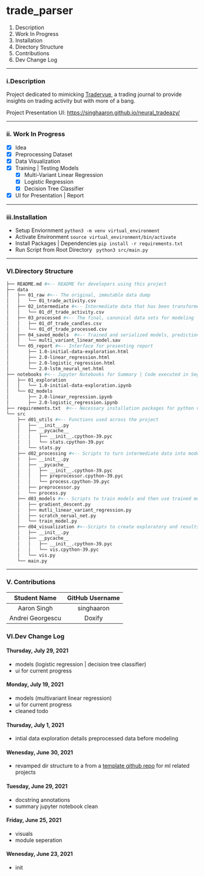 # trade_parser

1.  Description
2.  Work In Progress
3.  Installation
4.  Directory Structure
5.  Contributions
6.  Dev Change Log

---
### i.Description

Project dedicated to mimicking [Tradervue](https://www.tradervue.com/), a trading journal to provide insights on trading activity but with more of a bang.

Project Presentation UI: https://singhaaron.github.io/neural_tradeazy/

---
### ii. Work In Progress

- [x] Idea
- [x] Preprocessing Dataset
- [x] Data Visualization
- [x] Training | Testing Models
    - [x] Multi-Variant Linear Regression
    - [x] Logistic Regression
    - [x] Decision Tree Classifier
- [x] UI for Presentation | Report

---
### iii.Installation

- Setup Enviornment `python3 -m venv virtual_environment`
- Activate Environment `source virtual_environment/bin/activate `
- Install Packages | Dependencies `pip install -r requirements.txt `
- Run Script from Root Directory ` python3 src/main.py`

---

### VI.Directory Structure

```bash
├── README.md #<-- README for developers using this project
├── data 
│   ├── 01_raw #<-- The original, immutable data dump
│   │   └── 01_trade_activity.csv
│   ├── 02_intermediate #<-- Intermediate data that has been transformed
│   │   └── 01_df_trade_activity.csv
│   ├── 03_processed #<-- The final, canonical data sets for modeling
│   │   ├── 01_df_trade_candles.csv
│   │   └── 01_df_trade_processed.csv
│   ├── 04_saved_models  #<-- Trained and serialized models, predictions, or summaries
│   │   └── multi_variant_linear_model.sav
│   └── 05_report #<-- Interface for presenting report
│       ├── 1.0-initial-data-exploration.html
│       ├── 2.0-linear_regression.html
│       ├── 2.0-logistic_regression.html
│       └── 2.0-lstm_neural_net.html
├── notebooks #<-- Jupyter Notebooks for Summary | Code executed in Segments
│   ├── 01_exploration
│   │   └── 1.0-initial-data-exploration.ipynb
│   └── 02_models
│       ├── 2.0-linear_regression.ipynb
│       ├── 2.0-logistic_regression.ipynb
├── requirements.txt  #<-- Necessary installation packages for python virtual environment
└── src
    ├── d01_utils #<-- Functions used across the project
    │   ├── __init__.py
    │   ├── __pycache__
    │   │   ├── __init__.cpython-39.pyc
    │   │   └── stats.cpython-39.pyc
    │   └── stats.py
    ├── d02_processing #<-- Scripts to turn intermediate data into modelling input
    │   ├── __init__.py
    │   ├── __pycache__
    │   │   ├── __init__.cpython-39.pyc
    │   │   ├── preprocessor.cpython-39.pyc
    │   │   └── process.cpython-39.pyc
    │   ├── preprocessor.py
    │   └── process.py
    ├── d03_models #<-- Scripts to train models and then use trained models to make predictions
    │   ├── gradient_descent.py
    │   ├── mutli_linear_variant_regression.py
    │   ├── scratch_nerual_net.py
    │   └── train_model.py
    ├── d04_visualization #<--Scripts to create exploratory and results oriented visualizations
    │   ├── __init__.py
    │   ├── __pycache__
    │   │   ├── __init__.cpython-39.pyc
    │   │   └── vis.cpython-39.pyc
    │   └── vis.py
    └── main.py
```

---

### V. Contributions

|   Student Name   | GitHub Username |
| :--------------: | :-------------: |
|   Aaron Singh    |   singhaaron    |
| Andrei Georgescu |     Doxify      |

### VI.Dev Change Log
#### Thursday, July 29, 2021

- models (logistic regression | decision tree classifier)
- ui for current progress
#### Monday, July 19, 2021

- models (multivariant linear regression)
- ui for current progress
- cleaned todo

#### Thursday, July 1, 2021

- intial data exploration details preprocessed data before modeling

#### Wenesday, June 30, 2021

- revamped dir structure to a from a [template github repo](https://github.com/mishaberrien/standardize-py) for ml related projects

#### Tuesday, June 29, 2021

- docstring annotations
- summary jupyter notebook clean

#### Friday, June 25, 2021

- visuals
- module seperation

#### Wenesday, June 23, 2021

- init
